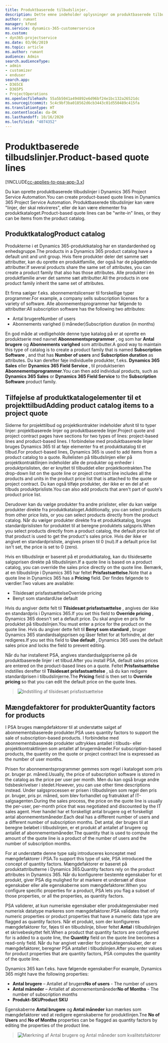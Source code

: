 ```yaml
---
title: Produktbaserede tilbudslinjer.
description: Dette emne indeholder oplysninger om produktbaserede tilbudslinjer.
author: rumant
manager: kfend
ms.service: dynamics-365-customerservice
ms.custom:
- dyn365-projectservice
ms.date: 03/06/2019
ms.topic: article
ms.author: rumant
audience: Admin
search.audienceType:
- admin
- customizer
- enduser
search.app:
- D365CE
- D365PS
- ProjectOperations
ms.openlocfilehash: 55a5b5041a494892e6d96bf24e1bc132a26521dc
ms.sourcegitcommit: 5c4c9bf3ba018562d6cb3443c01d550489c415fa
ms.translationtype: HT
ms.contentlocale: da-DK
ms.lasthandoff: 10/16/2020
ms.locfileid: "4074352"
---
```

# <a name="product-based-quote-lines"></a><span data-ttu-id="0dcf3-103">Produktbaserede tilbudslinjer.</span><span class="sxs-lookup"><span data-stu-id="0dcf3-103">Product-based quote lines</span></span>

[!INCLUDE[cc-applies-to-psa-app-3.x](../includes/cc-applies-to-psa-app-3x.md)]


<span data-ttu-id="0dcf3-104">Du kan oprette produktbaserede tilbudslinjer i Dynamics 365 Project Service Automation.</span><span class="sxs-lookup"><span data-stu-id="0dcf3-104">You can create product-based quote lines in Dynamics 365 Project Service Automation.</span></span> <span data-ttu-id="0dcf3-105">Produktbaserede tilbudslinjer kan være "linjer, der skal rekvireres", eller de kan være elementer fra produktkataloget.</span><span class="sxs-lookup"><span data-stu-id="0dcf3-105">Product-based quote lines can be "write-in" lines, or they can be items from the product catalog.</span></span>

## <a name="product-catalog"></a><span data-ttu-id="0dcf3-106">Produktkatalog</span><span class="sxs-lookup"><span data-stu-id="0dcf3-106">Product catalog</span></span>

<span data-ttu-id="0dcf3-107">Produkterne i et Dynamics 365-produktkatalog har en standardenhed og enhedsgruppe.</span><span class="sxs-lookup"><span data-stu-id="0dcf3-107">The products in a Dynamics 365 product catalog have a default unit and unit group.</span></span> <span data-ttu-id="0dcf3-108">Hvis flere produkter deler det samme sæt attributter, kan du oprette en produktfamilie, der også har de pågældende attributter.</span><span class="sxs-lookup"><span data-stu-id="0dcf3-108">If several products share the same set of attributes, you can create a product family that also has those attributes.</span></span> <span data-ttu-id="0dcf3-109">Alle produkter i én produktfamilie arver det samme sæt attributter.</span><span class="sxs-lookup"><span data-stu-id="0dcf3-109">All the products in one product family inherit the same set of attributes.</span></span>

<span data-ttu-id="0dcf3-110">Et firma sælger f.eks. abonnementslicenser til forskellige typer programmer.</span><span class="sxs-lookup"><span data-stu-id="0dcf3-110">For example, a company sells subscription licenses for a variety of software.</span></span> <span data-ttu-id="0dcf3-111">Alle abonnementsprogrammer har følgende to attributter:</span><span class="sxs-lookup"><span data-stu-id="0dcf3-111">All subscription software has the following two attributes:</span></span>

- <span data-ttu-id="0dcf3-112">Antal brugere</span><span class="sxs-lookup"><span data-stu-id="0dcf3-112">Number of users</span></span> 
- <span data-ttu-id="0dcf3-113">Abonnements varighed (i måneder)</span><span class="sxs-lookup"><span data-stu-id="0dcf3-113">Subscription duration (in months)</span></span>

<span data-ttu-id="0dcf3-114">En god måde at vedligeholde denne type katalog på er at oprette en produktserie med navnet **Abonnementsprogrammer** , og som har **Antal brugere** og **Abonnements varighed** som attributter.</span><span class="sxs-lookup"><span data-stu-id="0dcf3-114">A good way to maintain this type of catalog is to create a product family that is named **Subscription Software** , and that has **Number of users** and **Subscription duration** as attributes.</span></span> <span data-ttu-id="0dcf3-115">Du kan derefter føje individuelle produkter, f.eks. **Dynamics 365 Sales** eller **Dynamics 365 Field Service** , til produktserien **Abonnementsprogrammer**.</span><span class="sxs-lookup"><span data-stu-id="0dcf3-115">You can then add individual products, such as **Dynamics 365 Sales** or **Dynamics 365 Field Service** to the **Subscription Software** product family.</span></span>

## <a name="adding-product-catalog-items-to-a-project-quote"></a><span data-ttu-id="0dcf3-116">Tilføjelse af produktkatalogelementer til et projekttilbud</span><span class="sxs-lookup"><span data-stu-id="0dcf3-116">Adding product catalog items to a project quote</span></span>

<span data-ttu-id="0dcf3-117">Siderne for projekttilbud og projektkontrakter indeholder afsnit til to typer linjer: projektbaserede linjer og produktbaserede linjer.</span><span class="sxs-lookup"><span data-stu-id="0dcf3-117">Project quote and project contract pages have sections for two types of lines: project-based lines and product-based lines.</span></span> <span data-ttu-id="0dcf3-118">I forbindelse med produktbaserede linjer bruges Dynamics 365 til at føje elementer fra et produktkatalog til et tilbud.</span><span class="sxs-lookup"><span data-stu-id="0dcf3-118">For product-based lines, Dynamics 365 is used to add items from a product catalog to a quote.</span></span> <span data-ttu-id="0dcf3-119">Rullelisten på tilbudslinjen eller på projektkontraktlinjen indeholder alle de produkter og enheder i produktprislisten, der er knyttet til tilbuddet eller projektkontrakten.</span><span class="sxs-lookup"><span data-stu-id="0dcf3-119">The drop-down list on the quote line or project contract line includes all the products and units in the product price list that is attached to the quote or project contract.</span></span> <span data-ttu-id="0dcf3-120">Du kan også tilføje produkter, der ikke er en del af et tilbuds produktprisliste.</span><span class="sxs-lookup"><span data-stu-id="0dcf3-120">You can also add products that aren't part of quote's product price list.</span></span>

<span data-ttu-id="0dcf3-121">Derudover kan du vælge produkter fra andre prislister, eller du kan vælge produkter direkte fra produktkataloget.</span><span class="sxs-lookup"><span data-stu-id="0dcf3-121">Additionally, you can select products from other price lists, or you can select products directly from the product catalog.</span></span> <span data-ttu-id="0dcf3-122">Når du vælger produkter direkte fra et produktkatalog, bruges standardprislisten for produktet til at beregne produktets salgspris.</span><span class="sxs-lookup"><span data-stu-id="0dcf3-122">When you select products directly from a product catalog, the default price list of that product is used to get the product's sales price.</span></span> <span data-ttu-id="0dcf3-123">Hvis der ikke er angivet en standardprisliste, angives prisen til 0 (nul).</span><span class="sxs-lookup"><span data-stu-id="0dcf3-123">If a default price list isn't set, the price is set to 0 (zero).</span></span>

<span data-ttu-id="0dcf3-124">Hvis en tilbudslinje er baseret på et produktkatalog, kan du tilsidesætte salgsprisen direkte på tilbudslinjen.</span><span class="sxs-lookup"><span data-stu-id="0dcf3-124">If a quote line is based on a product catalog, you can override the sales price directly on the quote line.</span></span> <span data-ttu-id="0dcf3-125">Bemærk, at en tilbudslinje i Dynamics 365 har feltet **Prisfastsættelse**.</span><span class="sxs-lookup"><span data-stu-id="0dcf3-125">Note that a quote line in Dynamics 365 has a **Pricing** field.</span></span> <span data-ttu-id="0dcf3-126">Der findes følgende to værdier:</span><span class="sxs-lookup"><span data-stu-id="0dcf3-126">Two values are available:</span></span>

- <span data-ttu-id="0dcf3-127">Tilsidesæt prisfastsættelse</span><span class="sxs-lookup"><span data-stu-id="0dcf3-127">Override pricing</span></span>  
- <span data-ttu-id="0dcf3-128">Benyt som standard</span><span class="sxs-lookup"><span data-stu-id="0dcf3-128">Use default</span></span>

<span data-ttu-id="0dcf3-129">Hvis du angiver dette felt til **Tilsidesæt prisfastsættelse** , angives der ikke en standardpris i Dynamics 365.</span><span class="sxs-lookup"><span data-stu-id="0dcf3-129">If you set this field to **Override pricing** , Dynamics 365 doesn't set a default price.</span></span> <span data-ttu-id="0dcf3-130">Du skal angive en pris for produktet på tilbudslinjen.</span><span class="sxs-lookup"><span data-stu-id="0dcf3-130">You must enter a price for the product on the quote line.</span></span> <span data-ttu-id="0dcf3-131">Hvis du angiver dette felt til **Benyt som standard** , bruger Dynamics 365 standardsalgsprisen og låser feltet for at forhindre, at der redigeres.</span><span class="sxs-lookup"><span data-stu-id="0dcf3-131">If you set this field to **Use default** , Dynamics 365 uses the default sales price and locks the field to prevent editing.</span></span>

<span data-ttu-id="0dcf3-132">Når du har installeret PSA, angives standardsalgspriserne på de produktbaserede linjer i et tilbud.</span><span class="sxs-lookup"><span data-stu-id="0dcf3-132">After you install PSA, default sales prices are entered on the product-based lines on a quote.</span></span> <span data-ttu-id="0dcf3-133">Feltet **Prisfastsættelse** indstilles derefter til **Tilsidesæt prisfastsættelse** , så du kan redigere standardprisen i tilbudslinjerne.</span><span class="sxs-lookup"><span data-stu-id="0dcf3-133">The **Pricing** field is then set to **Override pricing** so that you can edit the default price on the quote lines.</span></span>

> ![Indstilling af tilsidesæt prisfastsættelse](media/basic-guide-10.png)
 
## <a name="quantity-factors-for-products"></a><span data-ttu-id="0dcf3-135">Mængdefaktorer for produkter</span><span class="sxs-lookup"><span data-stu-id="0dcf3-135">Quantity factors for products</span></span>

<span data-ttu-id="0dcf3-136">I PSA bruges mængdefaktorer til at understøtte salget af abonnementsbaserede produkter.</span><span class="sxs-lookup"><span data-stu-id="0dcf3-136">PSA uses quantity factors to support the sale of subscription-based products.</span></span> <span data-ttu-id="0dcf3-137">I forbindelse med abonnementsbaserede produkter udtrykkes antallet i tilbuds- eller projektkontraktlinjen som antallet af brugermåneder.</span><span class="sxs-lookup"><span data-stu-id="0dcf3-137">For subscription-based products, the quantity on the quote or project contract line is expressed as the number of user months.</span></span>

<span data-ttu-id="0dcf3-138">Prisen for abonnementsprogrammer gemmes som regel i kataloget som pris pr. bruger pr. måned.</span><span class="sxs-lookup"><span data-stu-id="0dcf3-138">Usually, the price of subscription software is stored in the catalog as the price per user per month.</span></span> <span data-ttu-id="0dcf3-139">Men du kan også bruge andre tidsbeskrivelser i stedet.</span><span class="sxs-lookup"><span data-stu-id="0dcf3-139">However, you can use other time descriptions instead.</span></span> <span data-ttu-id="0dcf3-140">Under salgsprocessen er prisen i tilbudslinjen som regel den pris pr. bruger, pris pr. måned, som blev forhandlet og fratrukket af IT-salgsagenten.</span><span class="sxs-lookup"><span data-stu-id="0dcf3-140">During the sales process, the price on the quote line is usually the per-user, per-month price that was negotiated and discounted by the IT sales agent.</span></span> <span data-ttu-id="0dcf3-141">Hver handel har et forskelligt antal brugere og et forskelligt antal abonnementsmåneder.</span><span class="sxs-lookup"><span data-stu-id="0dcf3-141">Each deal has a different number of users and a different number of subscription months.</span></span> <span data-ttu-id="0dcf3-142">Det antal, der bruges til at beregne beløbet i tilbudslinjen, er et produkt af antallet af brugere og antallet af abonnementsmåneder.</span><span class="sxs-lookup"><span data-stu-id="0dcf3-142">The quantity that is used to compute the amount of the quote line is a product of the number of users and the number of subscription months.</span></span>

<span data-ttu-id="0dcf3-143">For at understøtte denne type salg introduceres konceptet med mængdefaktorer i PSA.</span><span class="sxs-lookup"><span data-stu-id="0dcf3-143">To support this type of sale, PSA introduced the concept of quantity factors.</span></span> <span data-ttu-id="0dcf3-144">Mængdefaktorer er baseret på produktattributterne i Dynamics 365.</span><span class="sxs-lookup"><span data-stu-id="0dcf3-144">Quantity factors rely on the product attributes in Dynamics 365.</span></span> <span data-ttu-id="0dcf3-145">Når du konfigurerer bestemte egenskaber for et produkt, giver PSA dig mulighed for at markere et undersæt af disse egenskaber eller alle egenskaberne som mængdefaktorer.</span><span class="sxs-lookup"><span data-stu-id="0dcf3-145">When you configure specific properties for a product, PSA lets you flag a subset of those properties, or all the properties, as quantity factors.</span></span>

<span data-ttu-id="0dcf3-146">PSA validerer, at kun numeriske egenskaber eller produktegenskaber med numerisk datatype markeres som mængdefaktorer.</span><span class="sxs-lookup"><span data-stu-id="0dcf3-146">PSA validates that only numeric properties or product properties that have a numeric data type are flagged as quantity factors.</span></span> <span data-ttu-id="0dcf3-147">Når et produkt, som der konfigureres mængdefaktorer for, føjes til en tilbudslinje, bliver feltet **Antal** i tilbudslinjen et skrivebeskyttet felt.</span><span class="sxs-lookup"><span data-stu-id="0dcf3-147">When a product that quantity factors are configured for is added to a quote line, the **Quantity** field on the quote line becomes a read-only field.</span></span> <span data-ttu-id="0dcf3-148">Når du har angivet værdier for produktegenskaber, der er mængdefaktorer, beregner PSA antallet i tilbudslinjen.</span><span class="sxs-lookup"><span data-stu-id="0dcf3-148">After you enter values for product properties that are quantity factors, PSA computes the quantity of the quote line.</span></span>

<span data-ttu-id="0dcf3-149">Dynamics 365 kan f.eks. have følgende egenskaber:</span><span class="sxs-lookup"><span data-stu-id="0dcf3-149">For example, Dynamics 365 might have the following properties:</span></span> 

- <span data-ttu-id="0dcf3-150">**Antal brugere** – Antallet af brugere</span><span class="sxs-lookup"><span data-stu-id="0dcf3-150">**No of users** - The number of users</span></span> 
- <span data-ttu-id="0dcf3-151">**Antal måneder** – Antallet af abonnementsmåneder</span><span class="sxs-lookup"><span data-stu-id="0dcf3-151">**No of Months** - The number of subscription months</span></span>
- <span data-ttu-id="0dcf3-152">**Produkt-SKU**</span><span class="sxs-lookup"><span data-stu-id="0dcf3-152">**Product SKU**</span></span> 

<span data-ttu-id="0dcf3-153">Egenskaberne **Antal brugere** og **Antal måneder** kan mærkes som mængdefaktorer ved at redigere egenskaberne for produktlinjen.</span><span class="sxs-lookup"><span data-stu-id="0dcf3-153">Tne **No of Users** and **No of Months** properties can be flagged as quantity factors by editing the properties of the product line.</span></span> 

> ![Mærkning af Antal brugere og Antal måneder som kvalitetsfaktorer](media/basic-guide-11.png)
 
